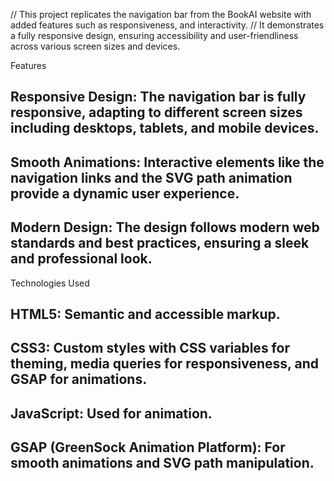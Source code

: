 // This project replicates the navigation bar from the BookAI website with added features such as responsiveness, and interactivity.
// It demonstrates a fully responsive design, ensuring accessibility and user-friendliness across various screen sizes and devices.

Features
## Responsive Design: The navigation bar is fully responsive, adapting to different screen sizes including desktops, tablets, and mobile devices.
## Smooth Animations: Interactive elements like the navigation links and the SVG path animation provide a dynamic user experience.
## Modern Design: The design follows modern web standards and best practices, ensuring a sleek and professional look.

Technologies Used
## HTML5: Semantic and accessible markup.
## CSS3: Custom styles with CSS variables for theming, media queries for responsiveness, and GSAP for animations.
## JavaScript: Used for animation.
## GSAP (GreenSock Animation Platform): For smooth animations and SVG path manipulation.
